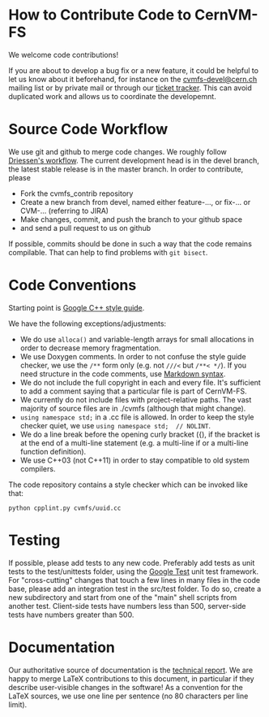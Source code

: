 # How to Contribute Code to CernVM-FS

We welcome code contributions!

If you are about to develop a bug fix or a new feature, it could be helpful to let us know about it beforehand, for instance on the cvmfs-devel@cern.ch mailing list or by private mail or through our [ticket tracker](https://sft.its.cern.ch/jira/browse/CVM).  This can avoid duplicated work and allows us to coordinate the developemnt.


# Source Code Workflow

We use git and github to merge code changes.  We roughly follow [Driessen's workflow](http://nvie.com/posts/a-successful-git-branching-model).  The current development head is in the devel branch, the latest stable release is in the master branch.  In order to contribute, please
  - Fork the cvmfs_contrib repository
  - Create a new branch from devel, named either feature-..., or fix-... or CVM-... (referring to JIRA)
  - Make changes, commit, and push the branch to your github space
  - and send a pull request to us on github

If possible, commits should be done in such a way that the code remains compilable.  That can help to find problems with `git bisect`.


# Code Conventions

Starting point is [Google C++ style guide](https://google-styleguide.googlecode.com/svn/trunk/cppguide.html).

We have the following exceptions/adjustments:

  - We do use `alloca()` and variable-length arrays for small allocations in order to decrease memory fragmentation.
  - We use Doxygen comments. In order to not confuse the style guide checker, we use the `/**` form only (e.g. not `///<` but `/**< */`).  If you need structure in the code comments, use [Markdown syntax](http://daringfireball.net/projects/markdown).
  - We do not include the full copyright in each and every file. It's sufficient to add a comment saying that a particular file is part of CernVM-FS.
  - We currently do not include files with project-relative paths.  The vast majority of source files are in ./cvmfs (although that might change).
  - `using namespace std;` in a .cc file is allowed. In order to keep the style checker quiet, we use `using namespace std;  // NOLINT`.
  - We do a line break before the opening curly bracket ({), if the bracket is at the end of a multi-line statement (e.g. a multi-line if or a multi-line function definition).
  - We use C++03 (not C++11) in order to stay compatible to old system compilers.

The code repository contains a style checker which can be invoked like that:

    python cpplint.py cvmfs/uuid.cc


# Testing

If possible, please add tests to any new code.  Preferably add tests as unit tests to the test/unittests folder, using the [Google Test](https://code.google.com/p/googletest/) unit test framework.  For "cross-cutting" changes that touch a few lines in many files in the code base, please add an integration test in the src/test folder.  To do so, create a new subdirectory and start from one of the "main" shell scripts from another test.  Client-side tests have numbers less than 500, server-side tests have numbers greater than 500.


# Documentation

Our authoritative source of documentation is the [technical report](https://github.com/cvmfs/doc-cvmfs).  We are happy to merge LaTeX contributions to this document, in particular if they describe user-visible changes in the software!  As a convention for the LaTeX sources, we use one line per sentence (no 80 characters per line limit).
